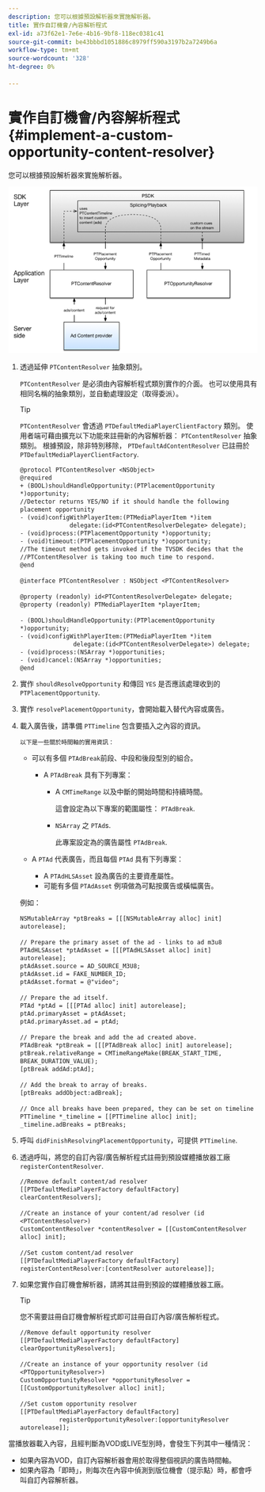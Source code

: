 ```yaml
---
description: 您可以根據預設解析器來實施解析器。
title: 實作自訂機會/內容解析程式
exl-id: a73f62e1-7e6e-4b16-9bf8-118ec0381c41
source-git-commit: be43bbbd1051886c8979ff590a3197b2a7249b6a
workflow-type: tm+mt
source-wordcount: '328'
ht-degree: 0%

---
```


# 實作自訂機會/內容解析程式 {#implement-a-custom-opportunity-content-resolver}

您可以根據預設解析器來實施解析器。

<!--<a id="fig_CC41E2A66BDB4115821F33737B46A09B"></a>-->

![](assets/ios_psdk_content_resolver.png)

1. 透過延伸 `PTContentResolver` 抽象類別。

   `PTContentResolver` 是必須由內容解析程式類別實作的介面。 也可以使用具有相同名稱的抽象類別，並自動處理設定（取得委派）。

   >[!TIP]
   >
   >`PTContentResolver` 會透過 `PTDefaultMediaPlayerClientFactory` 類別。 使用者端可藉由擴充以下功能來註冊新的內容解析器： `PTContentResolver` 抽象類別。 根據預設，除非特別移除， `PTDefaultAdContentResolver` 已註冊於 `PTDefaultMediaPlayerClientFactory`.

   ```
   @protocol PTContentResolver <NSObject> 
   @required 
   + (BOOL)shouldHandleOpportunity:(PTPlacementOpportunity *)opportunity;  
   //Detector returns YES/NO if it should handle the following placement opportunity 
   - (void)configWithPlayerItem:(PTMediaPlayerItem *)item  
                 delegate:(id<PTContentResolverDelegate> delegate); 
   - (void)process:(PTPlacementOpportunity *)opportunity; 
   - (void)timeout:(PTPlacementOpportunity *)opportunity;  
   //The timeout method gets invoked if the TVSDK decides that the  
   //PTContentResolver is taking too much time to respond. 
   @end 
   
   @interface PTContentResolver : NSObject <PTContentResolver> 
   
   @property (readonly) id<PTContentResolverDelegate> delegate; 
   @property (readonly) PTMediaPlayerItem *playerItem; 
   
   - (BOOL)shouldHandleOpportunity:(PTPlacementOpportunity *)opportunity; 
   - (void)configWithPlayerItem:(PTMediaPlayerItem *)item  
                  delegate:(id<PTContentResolverDelegate>) delegate; 
   - (void)process:(NSArray *)opportunities; 
   - (void)cancel:(NSArray *)opportunities; 
   @end
   ```

1. 實作 `shouldResolveOpportunity` 和傳回 `YES` 是否應該處理收到的 `PTPlacementOpportunity`.
1. 實作 `resolvePlacementOpportunity`，會開始載入替代內容或廣告。
1. 載入廣告後，請準備 `PTTimeline` 包含要插入之內容的資訊。

       以下是一些關於時間軸的實用資訊：
   
   * 可以有多個 `PTAdBreak`前段、中段和後段型別的組合。

      * A `PTAdBreak` 具有下列專案：

         * A `CMTimeRange` 以及中斷的開始時間和持續時間。

            這會設定為以下專案的範圍屬性： `PTAdBreak`.

         * `NSArray` 之 `PTAd`s.

            此專案設定為的廣告屬性 `PTAdBreak`.
   * A `PTAd` 代表廣告，而且每個 `PTAd` 具有下列專案：

      * A `PTAdHLSAsset` 設為廣告的主要資產屬性。
      * 可能有多個 `PTAdAsset` 例項做為可點按廣告或橫幅廣告。

   例如：

   ```
   NSMutableArray *ptBreaks = [[[NSMutableArray alloc] init] autorelease]; 
   
   // Prepare the primary asset of the ad - links to ad m3u8 
   PTAdHLSAsset *ptAdAsset = [[[PTAdHLSAsset alloc] init] autorelease]; 
   ptAdAsset.source = AD_SOURCE_M3U8; 
   ptAdAsset.id = FAKE_NUMBER_ID; 
   ptAdAsset.format = @"video"; 
   
   // Prepare the ad itself. 
   PTAd *ptAd = [[[PTAd alloc] init] autorelease]; 
   ptAd.primaryAsset = ptAdAsset; 
   ptAd.primaryAsset.ad = ptAd; 
   
   // Prepare the break and add the ad created above. 
   PTAdBreak *ptBreak = [[[PTAdBreak alloc] init] autorelease]; 
   ptBreak.relativeRange = CMTimeRangeMake(BREAK_START_TIME, BREAK_DURATION_VALUE); 
   [ptBreak addAd:ptAd]; 
   
   // Add the break to array of breaks. 
   [ptBreaks addObject:adBreak]; 
   
   // Once all breaks have been prepared, they can be set on timeline 
   PTTimeline *_timeline = [[PTTimeline alloc] init]; 
   _timeline.adBreaks = ptBreaks;
   ```

1. 呼叫 `didFinishResolvingPlacementOpportunity`，可提供 `PTTimeline`.
1. 透過呼叫，將您的自訂內容/廣告解析程式註冊到預設媒體播放器工廠 `registerContentResolver`.

   ```
   //Remove default content/ad resolver 
   [[PTDefaultMediaPlayerFactory defaultFactory] clearContentResolvers]; 
   
   //Create an instance of your content/ad resolver (id <PTContentResolver>) 
   CustomContentResolver *contentResolver = [[CustomContentResolver alloc] init]; 
   
   //Set custom content/ad resolver 
   [[PTDefaultMediaPlayerFactory defaultFactory] registerContentResolver:[contentResolver autorelease]];
   ```

1. 如果您實作自訂機會解析器，請將其註冊到預設的媒體播放器工廠。

   >[!TIP]
   >
   >您不需要註冊自訂機會解析程式即可註冊自訂內容/廣告解析程式。

   ```
   //Remove default opportunity resolver 
   [[PTDefaultMediaPlayerFactory defaultFactory] clearOpportunityResolvers]; 
   
   //Create an instance of your opportunity resolver (id <PTOpportunityResolver>) 
   CustomOpportunityResolver *opportunityResolver = [[CustomOpportunityResolver alloc] init]; 
   
   //Set custom opportunity resolver 
   [[PTDefaultMediaPlayerFactory defaultFactory]  
              registerOpportunityResolver:[opportunityResolver autorelease]];
   ```

當播放器載入內容，且經判斷為VOD或LIVE型別時，會發生下列其中一種情況：

* 如果內容為VOD，自訂內容解析器會用於取得整個視訊的廣告時間軸。
* 如果內容為「即時」，則每次在內容中偵測到版位機會（提示點）時，都會呼叫自訂內容解析器。
